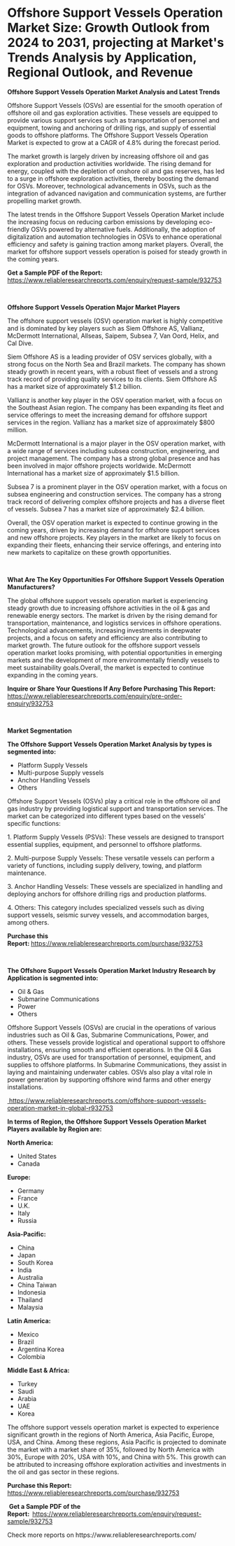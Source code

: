 <p><h1>Offshore Support Vessels Operation Market Size: Growth Outlook from 2024 to 2031, projecting at Market's Trends Analysis by Application, Regional Outlook, and Revenue</h1></p><p><strong>Offshore Support Vessels Operation Market Analysis and Latest Trends</strong></p>
<p><p>Offshore Support Vessels (OSVs) are essential for the smooth operation of offshore oil and gas exploration activities. These vessels are equipped to provide various support services such as transportation of personnel and equipment, towing and anchoring of drilling rigs, and supply of essential goods to offshore platforms. The Offshore Support Vessels Operation Market is expected to grow at a CAGR of 4.8% during the forecast period.</p><p>The market growth is largely driven by increasing offshore oil and gas exploration and production activities worldwide. The rising demand for energy, coupled with the depletion of onshore oil and gas reserves, has led to a surge in offshore exploration activities, thereby boosting the demand for OSVs. Moreover, technological advancements in OSVs, such as the integration of advanced navigation and communication systems, are further propelling market growth.</p><p>The latest trends in the Offshore Support Vessels Operation Market include the increasing focus on reducing carbon emissions by developing eco-friendly OSVs powered by alternative fuels. Additionally, the adoption of digitalization and automation technologies in OSVs to enhance operational efficiency and safety is gaining traction among market players. Overall, the market for offshore support vessels operation is poised for steady growth in the coming years.</p></p>
<p><strong>Get a Sample PDF of the Report:&nbsp;</strong> <a href="https://www.reliableresearchreports.com/enquiry/request-sample/932753">https://www.reliableresearchreports.com/enquiry/request-sample/932753</a></p>
<p>&nbsp;</p>
<p><strong>Offshore Support Vessels Operation Major Market Players</strong></p>
<p><p>The offshore support vessels (OSV) operation market is highly competitive and is dominated by key players such as Siem Offshore AS, Vallianz, McDermott International, Allseas, Saipem, Subsea 7, Van Oord, Helix, and Cal Dive.</p><p>Siem Offshore AS is a leading provider of OSV services globally, with a strong focus on the North Sea and Brazil markets. The company has shown steady growth in recent years, with a robust fleet of vessels and a strong track record of providing quality services to its clients. Siem Offshore AS has a market size of approximately $1.2 billion.</p><p>Vallianz is another key player in the OSV operation market, with a focus on the Southeast Asian region. The company has been expanding its fleet and service offerings to meet the increasing demand for offshore support services in the region. Vallianz has a market size of approximately $800 million.</p><p>McDermott International is a major player in the OSV operation market, with a wide range of services including subsea construction, engineering, and project management. The company has a strong global presence and has been involved in major offshore projects worldwide. McDermott International has a market size of approximately $1.5 billion.</p><p>Subsea 7 is a prominent player in the OSV operation market, with a focus on subsea engineering and construction services. The company has a strong track record of delivering complex offshore projects and has a diverse fleet of vessels. Subsea 7 has a market size of approximately $2.4 billion.</p><p>Overall, the OSV operation market is expected to continue growing in the coming years, driven by increasing demand for offshore support services and new offshore projects. Key players in the market are likely to focus on expanding their fleets, enhancing their service offerings, and entering into new markets to capitalize on these growth opportunities.</p></p>
<p>&nbsp;</p>
<p><strong>What Are The Key Opportunities For Offshore Support Vessels Operation Manufacturers?</strong></p>
<p><p>The global offshore support vessels operation market is experiencing steady growth due to increasing offshore activities in the oil & gas and renewable energy sectors. The market is driven by the rising demand for transportation, maintenance, and logistics services in offshore operations. Technological advancements, increasing investments in deepwater projects, and a focus on safety and efficiency are also contributing to market growth. The future outlook for the offshore support vessels operation market looks promising, with potential opportunities in emerging markets and the development of more environmentally friendly vessels to meet sustainability goals.Overall, the market is expected to continue expanding in the coming years.</p></p>
<p><strong>Inquire or Share Your Questions If Any Before Purchasing This Report:</strong> <a href="https://www.reliableresearchreports.com/enquiry/pre-order-enquiry/932753">https://www.reliableresearchreports.com/enquiry/pre-order-enquiry/932753</a></p>
<p>&nbsp;</p>
<p><strong>Market Segmentation</strong></p>
<p><strong>The Offshore Support Vessels Operation Market Analysis by types is segmented into:</strong></p>
<p><ul><li>Platform Supply Vessels</li><li>Multi-purpose Supply vessels</li><li>Anchor Handling Vessels</li><li>Others</li></ul></p>
<p><p>Offshore Support Vessels (OSVs) play a critical role in the offshore oil and gas industry by providing logistical support and transportation services. The market can be categorized into different types based on the vessels' specific functions:</p><p>1. Platform Supply Vessels (PSVs): These vessels are designed to transport essential supplies, equipment, and personnel to offshore platforms.</p><p>2. Multi-purpose Supply Vessels: These versatile vessels can perform a variety of functions, including supply delivery, towing, and platform maintenance.</p><p>3. Anchor Handling Vessels: These vessels are specialized in handling and deploying anchors for offshore drilling rigs and production platforms.</p><p>4. Others: This category includes specialized vessels such as diving support vessels, seismic survey vessels, and accommodation barges, among others.</p></p>
<p><strong>Purchase this Report:&nbsp;</strong><a href="https://www.reliableresearchreports.com/purchase/932753">https://www.reliableresearchreports.com/purchase/932753</a></p>
<p>&nbsp;</p>
<p><strong>The Offshore Support Vessels Operation Market Industry Research by Application is segmented into:</strong></p>
<p><ul><li>Oil & Gas</li><li>Submarine Communications</li><li>Power</li><li>Others</li></ul></p>
<p><p>Offshore Support Vessels (OSVs) are crucial in the operations of various industries such as Oil & Gas, Submarine Communications, Power, and others. These vessels provide logistical and operational support to offshore installations, ensuring smooth and efficient operations. In the Oil & Gas industry, OSVs are used for transportation of personnel, equipment, and supplies to offshore platforms. In Submarine Communications, they assist in laying and maintaining underwater cables. OSVs also play a vital role in power generation by supporting offshore wind farms and other energy installations.</p></p>
<p><a href="https://www.reliableresearchreports.com/offshore-support-vessels-operation-market-in-global-r932753">&nbsp;https://www.reliableresearchreports.com/offshore-support-vessels-operation-market-in-global-r932753</a></p>
<p><strong>In terms of Region, the Offshore Support Vessels Operation Market Players available by Region are:</strong></p>
<p>
    <p> <strong> North America: </strong>
        <ul>
            <li>United States</li>
            <li>Canada</li>
        </ul>
        </p> 
    <p> <strong> Europe: </strong>
        <ul>
            <li>Germany</li>
            <li>France</li>
            <li>U.K.</li>
            <li>Italy</li>
            <li>Russia</li>
        </ul>
        </p> 
    <p> <strong> Asia-Pacific: </strong>
        <ul>
            <li>China</li>
            <li>Japan</li>
            <li>South Korea</li>
            <li>India</li>
            <li>Australia</li>
            <li>China Taiwan</li>
            <li>Indonesia</li>
            <li>Thailand</li>
            <li>Malaysia</li>
        </ul>
        </p> 
    <p> <strong> Latin America: </strong>
        <ul>
            <li>Mexico</li>
            <li>Brazil</li>
            <li>Argentina Korea</li>
            <li>Colombia</li>
        </ul>
        </p> 
    <p> <strong> Middle East & Africa: </strong>
        <ul>
            <li>Turkey</li>
            <li>Saudi</li>
            <li>Arabia</li>
            <li>UAE</li>
            <li>Korea</li>
        </ul>
    </p>
    </p>
<p><p>The offshore support vessels operation market is expected to experience significant growth in the regions of North America, Asia Pacific, Europe, USA, and China. Among these regions, Asia Pacific is projected to dominate the market with a market share of 35%, followed by North America with 30%, Europe with 20%, USA with 10%, and China with 5%. This growth can be attributed to increasing offshore exploration activities and investments in the oil and gas sector in these regions.</p></p>
<p><strong>Purchase this Report: </strong><a href="https://www.reliableresearchreports.com/purchase/932753">https://www.reliableresearchreports.com/purchase/932753</a></p>
<p>&nbsp;<strong>Get a Sample PDF of the Report:&nbsp;&nbsp;</strong><a href="https://www.reliableresearchreports.com/enquiry/request-sample/932753">https://www.reliableresearchreports.com/enquiry/request-sample/932753</a></p>
<p><strong></strong></p>
<p>Check more reports on https://www.reliableresearchreports.com/</p>